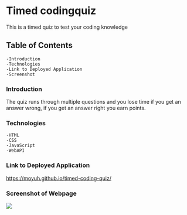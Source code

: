 # Timed codingquiz
This is a timed quiz to test your coding knowledge

## Table of Contents
    -Introduction
    -Technologies
    -Link to Deployed Application
    -Screenshot
### Introduction
The quiz runs through multiple questions and you lose time if you get an answer wrong, if you get an answer right you earn points.
### Technologies 
    -HTML
    -CSS
    -JavaScript
    -WebAPI
### Link to Deployed Application
https://moyuh.github.io/timed-coding-quiz/

### Screenshot of Webpage
<img src="/Users/monicayuh/Code/Challenges/week-4/timed-coding-quiz/assets/images/coding-quiz.png">